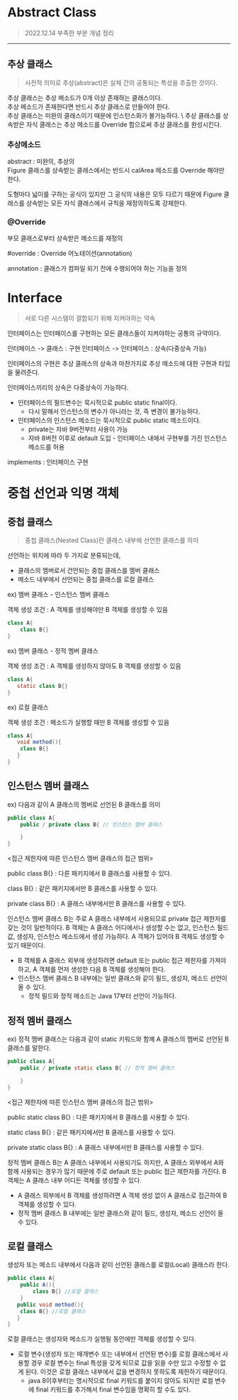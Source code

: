 # Abstract Class
> 2022.12.14 부족한 부분 개념 정리

---

## 추상 클래스
>사전적 의미로 추상(abstract)은 실체 간의 공통되는 특성을 추출한 것이다.

추상 클래스는 추상 메소드가 0개 이상 존재하는 클래스이다. \
추상 메소드가 존재한다면 반드시 추상 클래스로 만들어야 한다. \
추상 클래스는 미완의 클래스이기 때문에 인스턴스화가 불가능하다. \ 
추상 클래스를 상속받은 자식 클래스는 추상 메소드를 Override 함으로써 추상 클래스를 완성시킨다.


### 추상메소드
abstract : 미완의, 추상의 \
Figure 클래스를 상속받는 클래스에서는 반드시 calArea 메소드를 Override 해야만 한다. 

도형마다 넓이를 구하는 공식이 있지만 그 공식의 내용은 모두 다르기 때문에 Figure 클래스를 상속받는 모든 자식 클래스에서 규칙을 재정의하도록 강제한다. 


### @Override
부모 클래스로부터 상속받은 메소드를 재정의 

#override : Override 어노테이션(annotation) 

annotation : 클래스가 컴파일 되기 전에 수행되어야 하는 기능을 정의 

# Interface
> 서로 다른 시스템이 결합되기 위해 지켜야하는 약속 

인터페이스는 인터페이스를 구현하는 모든 클래스들이 지켜야하는 공통의 규약이다.

인터페이스 -> 클래스 : 구현
인터페이스 -> 인터페이스 : 상속(다중상속 가능)

인터페이스의 구현은 추상 클래스의 상속과 마찬가지로 추상 메소드에 대한 구현과 타입을 물려준다. 

인터페이스끼리의 상속은 다중상속이 가능하다.

- 인터페이스의 필드변수는 묵시적으로 public static final이다.
    - 다시 말해서 인스턴스의 변수가 아니라는 것, 즉 변경이 불가능하다.
- 인터페이스의 인스턴스 메소드는 묵시적으로 public static 메소드이다.
  -  private는 자바 9버전부터 사용이 가능
  -  자바 8버전 이후로 default 도입 
         - 인터페이스 내에서 구현부를 가진 인스턴스 메소드를 허용

implements : 인터페이스 구현

# 중첩 선언과 익명 객체
## 중첩 클래스 
> 중첩 클래스(Nested Class)란 클래스 내부에 선언한 클래스를 의미

선언하는 위치에 따라 두 가지로 분류되는데, 
- 클래스의 멤버로서 건언되는 중첩 클래스를 멤버 클래스
- 메소드 내부에서 선언되는 중첩 클래스를 로컬 클래스 
  
ex) 멤버 클래스 - 인스턴스 멤버 클래스

객체 생성 조건 : A 객체를 생성해야만 B 객체를 생성할 수 있음

```Java
class A{
    class B{}
}
```

ex) 멤버 클래스 - 정적 멤버 클래스

객체 생성 조건 : A 객체를 생성하지 않아도 B 객체를 생성할 수 있음
```Java
class A{
   static class B{}
}
```
ex) 로컬 클래스 

객체 생성 조건 : 메소드가 실행할 때만 B 객체를 생성할 수 있음 
```Java
class A{
   void method(){
    class B{}
   }
}
```

## 인스턴스 멤버 클래스
ex) 다음과 같이 A 클래스의 멤버로 선언된 B 클래스를 의미
```Java
public class A{
    public / private class B{ // 인스턴스 멤버 클래스 

    } 
}
```

<접근 제한자에 따른 인스턴스 멤버 클래스의 접근 범위>

public class B{} : 다른 패키지에서 B 클래스를 사용할 수 있다.

class B{} : 같은 패키지에서만 B 클래스를 사용할 수 있다.

private class B{} : A 클래스 내부에서만 B 클래스를 사용할 수 있다.

인스턴스 멤버 클래스 B는 주로 A 클래스 내부에서 사용되므로 private 접근 제한자를 갖는 것이 일반적이다. B 객체는 A 클래스 어디에서나 생성할 수는 없고, 인스턴스 필드값, 생성자, 인스턴스 메소드에서 생성 가능하다. A 객체가 있어야 B 객체도 생성할 수 있기 때문이다.
-  B 객체를 A 클래스 외부에 생성하려면 default 또는 public 접근 제한자를 가져야 하고, A 객체를 먼저 생성한 다음 B 객체를 생성해야 한다.
  - 인스턴스 멤버 클래스 B 내부에는 일반 클래스와 같이 필드, 생성자, 메소드 선언이 올 수 있다. 
      - 정적 필드와 정적 메소드는 Java 17부터 선언이 가능하다.         


## 정적 멤버 클래스
ex) 정적 멤버 클래스는 다음과 같이 static 키워드와 함께 A 클래스의 멤버로 선언된 B 클래스를 말한다.
```Java
public class A{
    public / private static class B{ // 정적 멤버 클래스 

    } 
}
```

<접근 제한자에 따른 인스턴스 멤버 클래스의 접근 범위>

public static class B{} : 다른 패키지에서 B 클래스를 사용할 수 있다.

static class B{} : 같은 패키지에서만 B 클래스를 사용할 수 있다.

private static class B{} : A 클래스 내부에서만 B 클래스를 사용할 수 있다.

정적 멤버 클래스 B는 A 클래스 내부에서 사용되기도 하지만, A 클래스 외부에서 A와 함께 사용되는 경우가 많기 때문에 주로 default 또는 public 접근 제한자를 가진다. B 객체는 A 클래스 내부 어디든 객체를 생성할 수 있다. 
- A 클래스 외부에서 B 객체를 생성하려면 A 객체 생성 없이 A 클래스로 접근하여 B 객체를 생성할 수 있다.
- 정적 멤버 클래스 B 내부에는 일반 클래스와 같이 필드, 생성자, 메소드 선언이 올 수 있다.

## 로컬 클래스
생성자 또는 메소드 내부에서 다음과 같이 선언된 클래스를 로컬(Local) 클래스라 한다.

```Java
public class A{
    public A(){
        class B{} //로컬 클래스
    }
   public void method(){
    class B{} //로컬 클래스 
   }
} 
```

로컬 클래스는 생성자와 메소드가 실행될 동안에만 객체를 생성할 수 있다.

- 로컬 변수(생성자 또는 매개변수 또는 내부에서 선언된 변수)를 로컬 클래스에서 사용할 경우 로컬 변수는 final 특성을 갖게 되므로 값을 읽을 수만 있고 수정할 수 없게 된다. 이것은 로컬 클래스 내부에서 값을 변경하지 못하도록 제한하기 때문이다.
  - java 8이후부터는 명시적으로 final 키워드를 붙이지 않아도 되지만 로컬 변수에 final 키워드를 추가해서 final 변수임을 명확히 할 수도 있다.






